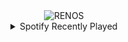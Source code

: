 <div align="center">
<picture>
    <source media="(prefers-color-scheme: dark)" srcset="https://i.ibb.co/GsKcW7s/output-gif.gif">
    <source media="(prefers-color-scheme: light)" srcset="https://i.ibb.co/GsKcW7s/output-gif.gif">
    <img alt="RENOS" src="https://i.ibb.co/GsKcW7s/output-gif.gif">
</picture>
<details>
<summary>Spotify Recently Played</summary>
<img src="https://spotify-recently-played-readme.vercel.app/api?user=31d6d6zerc5ct6kck32na2ozsqf4&unique=1&width=400" alt="Spotify" />
</details>
</div>

<!-- Image deletion URL: https://ibb.co/rbC4xkb/3705df2289007e4553c1272f63a1fd87 -->